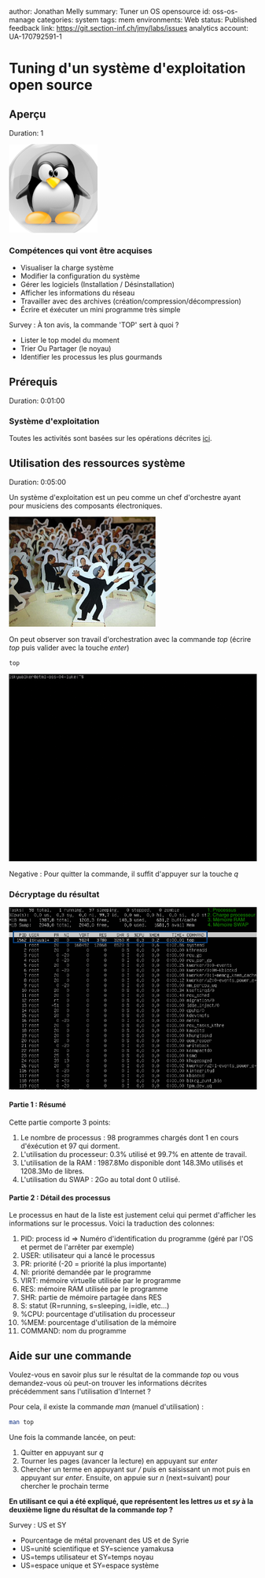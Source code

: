 author: Jonathan Melly
summary: Tuner un OS opensource
id: oss-os-manage
categories: system
tags: mem
environments: Web
status: Published
feedback link: https://git.section-inf.ch/jmy/labs/issues
analytics account: UA-170792591-1


# Tuning d'un système d'exploitation open source

## Aperçu 
Duration: 1

![Tux Tune](assets/oss-os-manage/tux-tune.png)

### Compétences qui vont être acquises

- Visualiser la charge système
- Modifier la configuration du système
- Gérer les logiciels (Installation / Désinstallation)
- Afficher les informations du réseau
- Travailler avec des archives (création/compression/décompression)
- Écrire et éxécuter un mini programme très simple

Survey
: À ton avis, la commande 'TOP' sert à quoi ?
<ul>
  <li>Lister le top model du moment</li>
  <li>Trier Ou Partager (le noyau)</li>
  <li>Identifier les processus les plus gourmands</li>
</ul>

## Prérequis
Duration: 0:01:00

### Système d'exploitation
Toutes les activités sont basées sur les opérations décrites [ici](https://labs.section-inf.ch/codelabs/oss-os-install/index.html?index=..%2F..index#0).


## Utilisation des ressources système
Duration: 0:05:00

Un système d'exploitation est un peu comme un chef d'orchestre ayant pour musiciens des composants électroniques.

![Orchestrate](assets/orchestrate.jpg)

On peut observer son travail d'orchestration avec la commande *top* (écrire *top* puis valider avec la touche *enter*)
``` bash
top
```
![Top](assets/oss-os-manage/top.gif)

Negative
: Pour quitter la commande, il suffit d'appuyer sur la touche *q*

### Décryptage du résultat
![TopDetail](assets/oss-os-manage/topDetail.png)

#### Partie 1 : Résumé
Cette partie comporte 3 points:

1. Le nombre de processus : 98 programmes chargés dont 1 en cours d'éxécution et 97 qui dorment.
1. L'utilisation du processeur: 0.3% utilisé et 99.7% en attente de travail.
1. L'utilisation de la RAM : 1987.8Mo disponible dont 148.3Mo utilisés et 1208.3Mo de libres.
1. L'utilisation du SWAP : 2Go au total dont 0 utilisé.

#### Partie 2 : Détail des processus
Le processus en haut de la liste est justement celui qui permet d'afficher les informations sur le processus.
Voici la traduction des colonnes:

1. PID: process id => Numéro d'identification du programme (géré par l'OS et permet de l'arrêter par exemple)
1. USER: utilisateur qui a lancé le processus
1. PR: priorité (-20 = priorité la plus importante)
1. NI: priorité demandée par le programme
1. VIRT: mémoire virtuelle utilisée par le programme
1. RES: mémoire RAM utilisée par le programme
1. SHR: partie de mémoire partagée dans RES
1. S: statut (R=running, s=sleeping, i=idle, etc...)
1. %CPU: pourcentage d'utilisation du processeur
1. %MEM: pourcentage d'utilisation de la mémoire
1. COMMAND: nom du programme

## Aide sur une commande
Voulez-vous en savoir plus sur le résultat de la commande *top* ou vous demandez-vous où peut-on trouver les informations décrites précédemment sans l'utilisation d'Internet ?

Pour cela, il existe la commande *man* (manuel d'utilisation) :
``` bash
man top
```

Une fois la commande lancée, on peut:

1. Quitter en appuyant sur *q*
1. Tourner les pages (avancer la lecture) en appuyant sur *enter*
1. Chercher un terme en appuyant sur */* puis en saisissant un mot puis en appuyant sur *enter*. Ensuite, on appuie sur *n* (next=suivant) pour chercher le prochain terme

**En utilisant ce qui a été expliqué, que représentent les lettres *us* et *sy* à la deuxième ligne du résultat de la commande *top* ?**

Survey
: US et SY
<ul>
  <li>Pourcentage de métal provenant des US et de Syrie</li>
  <li>US=unité scientifique et SY=science yamakusa</li>
  <li>US=temps utilisateur et SY=temps noyau</li>
  <li>US=espace unique et SY=espace système</li>
</ul>



